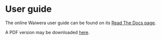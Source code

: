 # User guide

The online Waiwera user guide can be found on its
[Read The Docs page](https://waiwera.readthedocs.io).

A PDF version may be downloaded
[here](https://buildmedia.readthedocs.org/media/pdf/waiwera/latest/waiwera.pdf).
